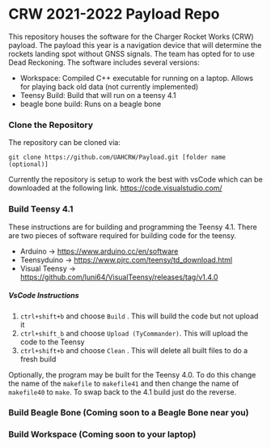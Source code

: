 # CRW 2021-2022 Payload Repo
This repository houses the software for the Charger Rocket Works (CRW) payload. The payload this year is a navigation device that will determine the rockets landing spot without GNSS signals. The team has opted for to use Dead Reckoning. The software includes several versions:

- Workspace: Compiled C++ executable for running on a laptop. Allows for playing back old data (not currently implemented)
- Teensy Build: Build that will run on a teensy 4.1
- beagle bone build: Runs on a beagle bone

### Clone the Repository

The repository can be cloned via:

```git clone https://github.com/UAHCRW/Payload.git [folder name (optional)]```

Currently the repository is setup to work the best with vsCode which can be downloaded at the following link. https://code.visualstudio.com/

### Build Teensy 4.1

These instructions are for building and programming the Teensy 4.1. There are two pieces of software required for building code for the teensy. 

- Arduino -> https://www.arduino.cc/en/software
- Teensyduino -> https://www.pjrc.com/teensy/td_download.html
- Visual Teensy -> https://github.com/luni64/VisualTeensy/releases/tag/v1.4.0

##### VsCode Instructions

1. ```ctrl+shift+b``` and choose ```Build``` . This will build the code but not upload it
2. ```ctrl+shift_b``` and choose ```Upload (TyCommander)```. This will upload the code to the Teensy
3. ```ctrl+shift+b``` and choose ```Clean``` . This will delete all built files to do a fresh build

Optionally, the program may be built for the Teensy 4.0. To do this change the name of the ```makefile``` to ```makefile41``` and then change the name of ```makefile40``` to ```make```. To swap back to the 4.1 build just do the reverse.

### Build Beagle Bone (Coming soon to a Beagle Bone near you)



### Build Workspace (Coming soon to your laptop)





